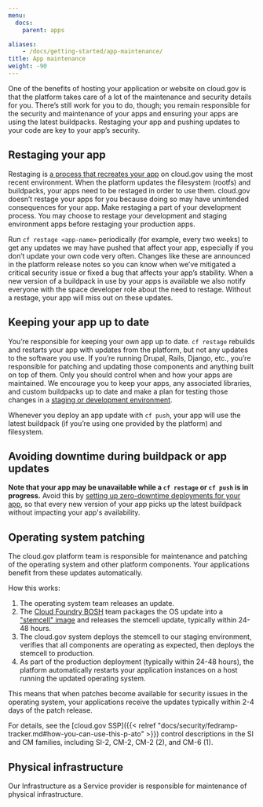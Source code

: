 ```yaml
---
menu:
  docs:
    parent: apps

aliases: 
    - /docs/getting-started/app-maintenance/
title: App maintenance
weight: -90
---
```

One of the benefits of hosting your application or website on cloud.gov is that the platform takes care of a lot of the maintenance and security details for you. There’s still work for you to do, though; you remain responsible for the security and maintenance of your apps and ensuring your apps are using the latest buildpacks. Restaging your app and pushing updates to your code are key to your app’s security.

## Restaging your app

Restaging is [a process that recreates your app](https://docs.cloudfoundry.org/devguide/deploy-apps/start-restart-restage.html#restage) on cloud.gov using the most recent environment. When the platform updates the filesystem (rootfs) and buildpacks, your apps need to be restaged in order to use them. cloud.gov doesn’t restage your apps for you because doing so may have unintended consequences for your app. Make restaging a part of your development process. You may choose to restage your development and staging environment apps before restaging your production apps.

Run `cf restage <app-name>` periodically (for example, every two weeks) to get any updates we may have pushed that affect your app, especially if you don’t update your own code very often. Changes like these are announced in the platform release notes so you can know when we’ve mitigated a critical security issue or fixed a bug that affects your app’s stability. When a new version of a  buildpack in use by your apps is available we also notify everyone with the space developer role about the need to restage. Without a restage, your app will miss out on these updates.

## Keeping your app up to date

You’re responsible for keeping your own app up to date. `cf restage` rebuilds and restarts your app with updates from the platform, but not any updates to the software you use. If you’re running Drupal, Rails, Django, etc., you’re responsible for patching and updating those components and anything built on top of them. Only you should control when and how your apps are maintained. We encourage you to keep your apps, any associated libraries, and custom buildpacks up to date and make a plan for testing those changes in a [staging or development environment](https://cloud.gov/docs/getting-started/concepts/#spaces).

Whenever you deploy an app update with `cf push`, your app will use the latest buildpack (if you’re using one provided by the platform) and filesystem.

## Avoiding downtime during buildpack or app updates
**Note that your app may be unavailable while a `cf restage` or `cf push` is in progress.** Avoid this by [setting up zero-downtime deployments for your app](https://cloud.gov/docs/apps/production-ready/#zero-downtime-deploy), so that every new version of your app picks up the latest buildpack without impacting your app's availability.

## Operating system patching

The cloud.gov platform team is responsible for maintenance and patching of the operating system and other platform components. Your applications benefit from these updates automatically.

How this works:

1. The operating system team releases an update.
1. The [Cloud Foundry BOSH](http://bosh.cloudfoundry.org/) team packages the OS update into a ["stemcell" image](https://bosh.cloudfoundry.org/docs/stemcell.html) and releases the stemcell update, typically within 24-48 hours.
1. The cloud.gov system deploys the stemcell to our staging environment, verifies that all components are operating as expected, then deploys the stemcell to production.
1. As part of the production deployment (typically within 24-48 hours), the platform automatically restarts your application instances on a host running the updated operating system.

This means that when patches become available for security issues in the operating system, your applications receive the updates typically within 2-4 days of the patch release.

For details, see the [cloud.gov SSP]({{< relref "docs/security/fedramp-tracker.md#how-you-can-use-this-p-ato" >}}) control descriptions in the SI and CM families, including SI-2, CM-2, CM-2 (2), and CM-6 (1).

## Physical infrastructure

Our Infrastructure as a Service provider is responsible for maintenance of physical infrastructure.
